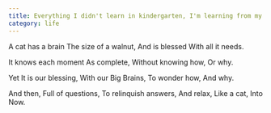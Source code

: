 ```yaml
---
title: Everything I didn't learn in kindergarten, I'm learning from my cat.
category: life
---
```

A cat has a brain
The size of a walnut,
And is blessed
With all it needs.

It knows each moment
As complete,
Without knowing how,
Or why.

Yet It is our blessing,
With our Big Brains,
To wonder how,
And why.

And then,
Full of questions,
To relinquish answers,
And relax,
Like a cat,
Into Now.
